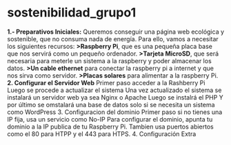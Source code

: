 # sostenibilidad_grupo1

**1.- Preparativos Iniciales:**
Queremos conseguir una página web ecológica y sostenible, que no consuma nada de energía. 
Para ello, vamos a necesitar los siguientes recursos:
**>Raspberry Pi**, que es una pequeña placa base que nos servirá como un pequeño ordenador.
**>Tarjeta MicroSD**, que será necesaria para meterle un sistema a la raspberry y poder almacenar los datos.
**>Un cable ethernet** para conectar la raspberry pi a internet y que nos sirva como servidor.
**>Placas solares** para alimentar a la raspberry Pi.
**2. Configurar el Servidor Web**
Primer paso acceder a la Rashberry Pi
Luego se procede a actualizar el sistema
Una vez actualizado el sistema se instalará un servidor web ya sea Nginx o Apache
Luego se instalrá el PHP
Y por último se omstalará una base de datos solo si se necesita un sistema como WordPress
3. Configuracion del dominio
Primer paso si no tienes una IP fija, usa un servicio como No-IP
Para configurar el dominio, apunta tu dominio a la IP publica de tu Raspberry Pi.
Tambien usa puertos abiertos como el 80 para HTPP y el 443 para HTPS.
4. Configuración Extra
